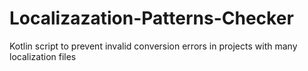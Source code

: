 # Localizazation-Patterns-Checker
Kotlin script to prevent invalid conversion errors in projects with many localization files
